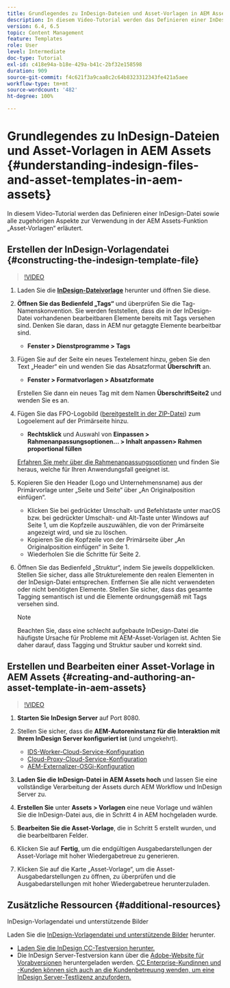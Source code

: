 ```yaml
---
title: Grundlegendes zu InDesign-Dateien und Asset-Vorlagen in AEM Assets
description: In diesem Video-Tutorial werden das Definieren einer InDesign-Datei sowie alle zugehörigen Aspekte zur Verwendung in der AEM Assets-Funktion „Asset-Vorlagen“ erläutert.
version: 6.4, 6.5
topic: Content Management
feature: Templates
role: User
level: Intermediate
doc-type: Tutorial
exl-id: c418e94a-b18e-429a-b41c-2bf32e158598
duration: 909
source-git-commit: f4c621f3a9caa8c2c64b8323312343fe421a5aee
workflow-type: tm+mt
source-wordcount: '482'
ht-degree: 100%

---
```


# Grundlegendes zu InDesign-Dateien und Asset-Vorlagen in AEM Assets {#understanding-indesign-files-and-asset-templates-in-aem-assets}

In diesem Video-Tutorial werden das Definieren einer InDesign-Datei sowie alle zugehörigen Aspekte zur Verwendung in der AEM Assets-Funktion „Asset-Vorlagen“ erläutert.

## Erstellen der InDesign-Vorlagendatei {#constructing-the-indesign-template-file}

>[!VIDEO](https://video.tv.adobe.com/v/19293?quality=12&learn=on)

1. Laden Sie die [**InDesign-Dateivorlage**](assets/asset-templates-tutorial-video--supporting-files.zip) herunter und öffnen Sie diese.
2. **Öffnen Sie das Bedienfeld „Tags“** und überprüfen Sie die Tag-Namenskonvention. Sie werden feststellen, dass die in der InDesign-Datei vorhandenen bearbeitbaren Elemente bereits mit Tags versehen sind. Denken Sie daran, dass in AEM nur getaggte Elemente bearbeitbar sind.

   * **Fenster > Dienstprogramme > Tags**

3. Fügen Sie auf der Seite ein neues Textelement hinzu, geben Sie den Text „Header“ ein und wenden Sie das Absatzformat **Überschrift** an.

   * **Fenster > Formatvorlagen > Absatzformate**

   Erstellen Sie dann ein neues Tag mit dem Namen **ÜberschriftSeite2** und wenden Sie es an.

4. Fügen Sie das FPO-Logobild ([bereitgestellt in der ZIP-Datei](assets/asset-templates-tutorial-video--supporting-files.zip)) zum Logoelement auf der Primärseite hinzu.

   * **Rechtsklick** und Auswahl von **Einpassen > Rahmenanpassungsoptionen… > Inhalt anpassen> Rahmen proportional füllen**

   [Erfahren Sie mehr über die Rahmenanpassungsoptionen](https://helpx.adobe.com/de/indesign/using/frames-objects.html#fitting_objects_to_frames) und finden Sie heraus, welche für Ihren Anwendungsfall geeignet ist.

5. Kopieren Sie den Header (Logo und Unternehmensname) aus der Primärvorlage unter „Seite und Seite“ über „An Originalposition einfügen“.

   * Klicken Sie bei gedrückter Umschalt- und Befehlstaste unter macOS bzw. bei gedrückter Umschalt- und Alt-Taste unter Windows auf Seite 1, um die Kopfzeile auszuwählen, die von der Primärseite angezeigt wird, und sie zu löschen.
   * Kopieren Sie die Kopfzeile von der Primärseite über „An Originalposition einfügen“ in Seite 1.
   * Wiederholen Sie die Schritte für Seite 2.

6. Öffnen Sie das Bedienfeld „Struktur“, indem Sie jeweils doppelklicken. Stellen Sie sicher, dass alle Strukturelemente den realen Elementen in der InDesign-Datei entsprechen. Entfernen Sie alle nicht verwendeten oder nicht benötigten Elemente. Stellen Sie sicher, dass das gesamte Tagging semantisch ist und die Elemente ordnungsgemäß mit Tags versehen sind.

   >[!NOTE]
   >
   >Beachten Sie, dass eine schlecht aufgebaute InDesign-Datei die häufigste Ursache für Probleme mit AEM-Asset-Vorlagen ist. Achten Sie daher darauf, dass Tagging und Struktur sauber und korrekt sind.

## Erstellen und Bearbeiten einer Asset-Vorlage in AEM Assets {#creating-and-authoring-an-asset-template-in-aem-assets}

>[!VIDEO](https://video.tv.adobe.com/v/19294?quality=12&learn=on)

1. **Starten Sie InDesign Server** auf Port 8080.
2. Stellen Sie sicher, dass die **AEM-Autoreninstanz für die Interaktion mit Ihrem InDesign Server konfiguriert ist** (und umgekehrt).

   * [IDS-Worker-Cloud-Service-Konfiguration](http://localhost:4502/etc/cloudservices/proxy/ids.html)
   * [Cloud-Proxy-Cloud-Service-Konfiguration](http://localhost:4502/etc/cloudservices/proxy.html)
   * [AEM-Externalizer-OSGi-Konfiguration](http://localhost:4502/system/console/configMgr)

3. **Laden Sie die InDesign-Datei in AEM Assets hoch** und lassen Sie eine vollständige Verarbeitung der Assets durch AEM Workflow und InDesign Server zu.
4. **Erstellen Sie** unter **Assets > Vorlagen** eine neue Vorlage und wählen Sie die InDesign-Datei aus, die in Schritt 4 in AEM hochgeladen wurde.
5. **Bearbeiten Sie die Asset-Vorlage**, die in Schritt 5 erstellt wurden, und die bearbeitbaren Felder.
6. Klicken Sie auf **Fertig**, um die endgültigen Ausgabedarstellungen der Asset-Vorlage mit hoher Wiedergabetreue zu generieren.
7. Klicken Sie auf die Karte „Asset-Vorlage“, um die Asset-Ausgabedarstellungen zu öffnen, zu überprüfen und die Ausgabedarstellungen mit hoher Wiedergabetreue herunterzuladen.

## Zusätzliche Ressourcen {#additional-resources}

InDesign-Vorlagendatei und unterstützende Bilder

Laden Sie die [InDesign-Vorlagendatei und unterstützende Bilder](assets/asset-templates-tutorial-video--supporting-files-1.zip) herunter.

* [Laden Sie die InDesign CC-Testversion herunter.](https://creative.adobe.com/products/download/indesign)
* Die InDesign Server-Testversion kann über die [Adobe-Website für Vorabversionen](https://www.adobeprerelease.com/) heruntergeladen werden. [CC Enterprise-Kundinnen und -Kunden können sich auch an die Kundenbetreuung wenden, um eine InDesign Server-Testlizenz anzufordern.](https://www.adobe.com/de/products/indesignserver/faq.html)
